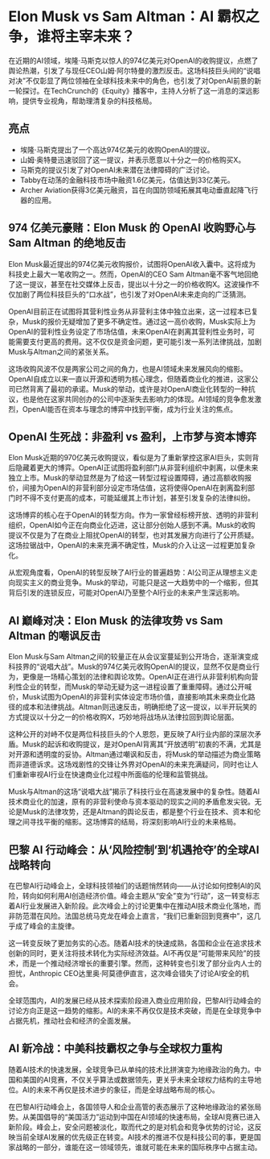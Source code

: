 # Elon Musk vs Sam Altman：AI 霸权之争，谁将主宰未来？

在近期的AI领域，埃隆·马斯克以惊人的974亿美元对OpenAI的收购提议，点燃了舆论热潮，引发了与现任CEO山姆·阿尔特曼的激烈反击。这场科技巨头间的“说唱对决”不仅彰显了两位领袖在全球科技未来中的角色，也引发了对OpenAI前景的新一轮探讨。在TechCrunch的《Equity》播客中，主持人分析了这一消息的深远影响，提供专业视角，帮助理清复杂的科技格局。

## 亮点
- 埃隆·马斯克提出了一个高达974亿美元的收购OpenAI的提议。
- 山姆·奥特曼迅速驳回了这一提议，并表示愿意以十分之一的价格购买X。
- 马斯克的提议引发了对OpenAI未来潜在法律障碍的广泛讨论。
- Tabby在动荡的金融科技市场中融资1.6亿美元，估值达到33亿美元。
- Archer Aviation获得3亿美元融资，旨在向国防领域拓展其电动垂直起降飞行器的应用。

## 974 亿美元豪赌：Elon Musk 的 OpenAI 收购野心与 Sam Altman 的绝地反击
Elon Musk最近提出的974亿美元收购报价，试图将OpenAI收入囊中。这将成为科技史上最大一笔收购之一。然而，OpenAI的CEO Sam Altman毫不客气地回绝了这一提议，甚至在社交媒体上反击，提出以十分之一的价格收购X。这波操作不仅加剧了两位科技巨头的“口水战”，也引发了对OpenAI未来走向的广泛猜测。

OpenAI目前正在试图将其营利性业务从非营利主体中独立出来，这一过程本已复杂，Musk的报价无疑增加了更多不确定性。通过这一高价收购，Musk实际上为OpenAI的营利性业务设定了市场估值，未来OpenAI在剥离其营利性业务时，可能需要支付更高的费用。这不仅仅是资金问题，更可能引发一系列法律挑战，加剧Musk与Altman之间的紧张关系。

这场收购风波不仅是两家公司之间的角力，也是AI领域未来发展风向的缩影。OpenAI自成立以来一直以开源和透明为核心理念，但随着商业化的推进，这家公司已然背离了最初的承诺。Musk的举动，或许是对OpenAI商业化转型的一种抗议，也是他在这家共同创办的公司中逐渐失去影响力的体现。AI领域的竞争愈发激烈，OpenAI能否在资本与理念的博弈中找到平衡，成为行业关注的焦点。

## OpenAI 生死战：非盈利 vs 盈利，上市梦与资本博弈
Elon Musk近期的970亿美元收购提议，看似是为了重新掌控这家AI巨头，实则背后隐藏着更大的博弈。OpenAI正试图将盈利部门从非营利组织中剥离，以便未来独立上市。Musk的举动显然是为了给这一转型过程设置障碍，通过高额收购报价，间接为OpenAI的非营利部分设定市场估值，这将使得OpenAI在剥离盈利部门时不得不支付更高的成本，可能延缓其上市计划，甚至引发复杂的法律纠纷。

这场博弈的核心在于OpenAI的转型方向。作为一家曾经标榜开放、透明的非营利组织，OpenAI如今正在向商业化迈进，这让部分创始人感到不满。Musk的收购提议不仅是为了在商业上阻扰OpenAI的转型，也对其发展方向进行了公开质疑。这场拉锯战中，OpenAI的未来充满不确定性，Musk的介入让这一过程更加复杂化。

从宏观角度看，OpenAI的转型反映了AI行业的普遍趋势：AI公司正从理想主义走向现实主义的商业竞争。Musk的举动，可能只是这一大趋势中的一个缩影，但其背后引发的连锁反应，可能对OpenAI乃至整个AI行业的未来产生深远影响。

## AI 巅峰对决：Elon Musk 的法律攻势 vs Sam Altman 的嘲讽反击
Elon Musk与Sam Altman之间的较量正在从会议室蔓延到公开场合，逐渐演变成科技界的“说唱大战”。Musk的974亿美元收购OpenAI的提议，显然不仅是商业行为，更像是一场精心策划的法律和舆论攻势。OpenAI正在进行从非营利机构向营利性企业的转型，而Musk的举动无疑为这一进程设置了重重障碍。通过公开喊价，Musk试图为OpenAI的非营利实体设定市场价值，直接影响其未来商业化路径的成本和法律挑战。Altman则迅速反击，明确拒绝了这一提议，以半开玩笑的方式提议以十分之一的价格收购X，巧妙地将战场从法律拉回到舆论层面。

这种公开的对峙不仅是两位科技巨头的个人恩怨，更反映了AI行业内部的深层次矛盾。Musk的起诉和收购提议，是对OpenAI背离其“开放透明”初衷的不满，尤其是对开源和透明度的妥协。Altman通过嘲讽和反击，将Musk的举动描述为商业策略而非道德诉求。这场戏剧性的交锋让外界对OpenAI的未来充满疑问，同时也让人们重新审视AI行业在快速商业化过程中所面临的伦理和监管挑战。

Musk与Altman的这场“说唱大战”揭示了科技行业在高速发展中的复杂性。随着AI技术商业化的加速，原有的非营利使命与资本驱动的现实之间的矛盾愈发尖锐。无论是Musk的法律攻势，还是Altman的舆论反击，都是整个行业在技术、资本和伦理之间寻找平衡的缩影。这场博弈的结局，将深刻影响AI行业的未来格局。

## 巴黎 AI 行动峰会：从‘风险控制’到‘机遇抢夺’的全球AI战略转向
在巴黎AI行动峰会上，全球科技领袖们的话题悄然转向——从讨论如何控制AI的风险，转向如何利用AI创造经济价值。峰会主题从“安全”变为“行动”，这一转变标志着AI行业发展进入新阶段。此次峰会上的讨论更集中在推动AI技术商业化落地，而非防范潜在风险。法国总统马克龙在峰会上直言，“我们已重新回到竞赛中”，这几乎成了峰会的主旋律。

这一转变反映了更加务实的心态。随着AI技术的快速成熟，各国和企业在追求技术创新的同时，更关注将技术转化为实际经济效益。AI不再仅是“可能带来风险”的技术，而是一个推动经济增长的重要引擎。然而，这种转变也引发了部分业内人士的担忧，Anthropic CEO达里奥·阿莫德伊直言，这次峰会错失了讨论AI安全的机会。

全球范围内，AI的发展已经从技术探索阶段进入商业应用阶段，巴黎AI行动峰会的讨论方向正是这一趋势的缩影。AI的未来不再仅仅是技术突破，而是在全球竞争中占据先机，推动社会和经济的全面发展。

## AI 新冷战：中美科技霸权之争与全球权力重构
随着AI技术的快速发展，全球竞争已从单纯的技术比拼演变为地缘政治的角力。中国和美国的AI竞赛，不仅关乎算法或数据领先，更关乎未来全球权力结构的主导地位。AI的未来不再仅是技术进步的象征，而是全球战略布局的核心。

在巴黎AI行动峰会上，各国领导人和企业高管的表态展示了这种地缘政治的紧张局势。从美国倡导的“美国活力”运动到中国在AI领域的快速布局，全球AI竞赛已进入新阶段。峰会上，安全问题被淡化，取而代之的是对机会和竞争优势的讨论，这反映当前全球AI发展的优先级正在转变。AI技术的推进不仅是科技公司的事，更是国家战略的一部分，谁能在这一领域领先，谁就可能在未来的国际秩序中占据主动。